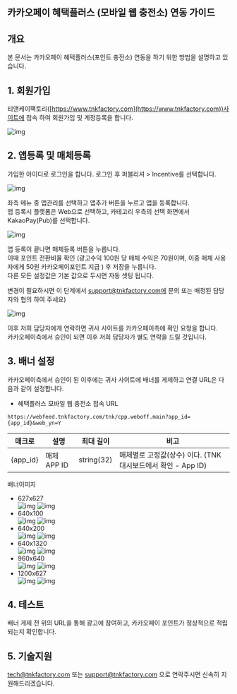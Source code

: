 ## 카카오페이 혜택플러스 (모바일 웹 충전소) 연동 가이드 

## 개요
본 문서는 카카오페이 혜택플러스(포인트 충전소) 연동을 하기 위한 방법을 설명하고 있습니다.  

## 1. 회원가입
티앤케이팩토리([https://www.tnkfactory.com](https://www.tnkfactory.com))사이트에 접속 하여 회원가입 및 계정등록을 합니다.

![img](https://cdn4.tnkfactory.com/tnk/shop/12341.jpg)

## 2. 앱등록 및 매체등록
가입한 아이디로 로그인을 합니다. 로그인 후 퍼블리셔 > Incentive를 선택합니다.  

![img](https://cdn4.tnkfactory.com/tnk/shop/12342.jpg)


좌측 메뉴 중 앱관리를 선택하고 앱추가 버튼을 누르고 앱을 등록합니다.  
앱 등록시 플랫폼은 Web으로 선택하고, 카테고리 우측의 선택 화면에서 KakaoPay(Pub)를 선택합니다.  

![img](https://cdn4.tnkfactory.com/tnk/shop/12340.jpg)

앱 등록이 끝나면 매체등록 버튼을 누릅니다.  
이때 포인트 전환비율 확인 (광고수익 100원 당 매체 수익은 70원이며, 이중 매체 사용자에게 50원 카카오페이포인트 지급 ) 후 저장을 누릅니다.   
다른 모든 설정값은 기본 값으로 두시면 자동 셋팅 됩니다.   
  
변경이 필요하시면 이 단계에서 support@tnkfactory.com에 문의 또는 배정된 담당자와 협의 하여 주세요)

![img](https://cdn4.tnkfactory.com/tnk/shop/12376.jpg)

이후 저희 담당자에게 연락하면 귀사 사이트를 카카오페이측에 확인 요청을 합니다.   
카카오페이측에서 승인이 되면 이후 저희 담당자가 별도 연락을 드릴 것입니다.  

## 3. 배너 설정
카카오페이측에서 승인이 된 이후에는 귀사 사이트에 배너를 게제하고 연결 URL은 다음과 같이 설정합니다.  

- 혜택플러스 모바일 웹 충전소 접속 URL
```
https://webfeed.tnkfactory.com/tnk/cpp.weboff.main?app_id={app_id}&web_yn=Y
```

| **매크로** | **설명** | **최대 길이** | **비고** |
| --- | --- | --- | --- |
| {app_id} | 매체 APP ID | string(32) | 매체별로 고정값(상수) 이다. (TNK 대시보드에서 확인 - App ID) |

배너이미지
- 627x627  
  ![img](https://cdn4.tnkfactory.com/tnk/shop/12354.png)
  ![img](https://cdn4.tnkfactory.com/tnk/shop/12355.png)
- 640x100  
  ![img](https://cdn4.tnkfactory.com/tnk/shop/12356.png)
  ![img](https://cdn4.tnkfactory.com/tnk/shop/12357.png)
- 640x200  
  ![img](https://cdn4.tnkfactory.com/tnk/shop/12358.png)
  ![img](https://cdn4.tnkfactory.com/tnk/shop/12359.png)
- 640x1320    
  ![img](https://cdn4.tnkfactory.com/tnk/shop/12360.png)
  ![img](https://cdn4.tnkfactory.com/tnk/shop/12361.png)
- 960x640  
  ![img](https://cdn4.tnkfactory.com/tnk/shop/12362.png)
  ![img](https://cdn4.tnkfactory.com/tnk/shop/12363.png)
- 1200x627   
  ![img](https://cdn4.tnkfactory.com/tnk/shop/12364.png)
  ![img](https://cdn4.tnkfactory.com/tnk/shop/12365.png)
    
## 4. 테스트
배너 게제 전 위의 URL을 통해 광고에 참여하고, 카카오페이 포인트가 정상적으로 적립되는지 확인합니다.  


## 5. 기술지원
[tech@tnkfactory.com](mailto:tech@tnkfactory.com) 또는 [support@tnkfactory.com](mailto:support@tnkfactory.com) 으로 연락주시면 신속히 지원해드리겠습니다. 


